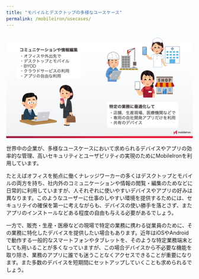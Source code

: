 ```yaml
---
title: "モバイルとデスクトップの多様なユースケース"
permalink: /mobileiron/usecases/
---
```

![モバイルとデスクトップの多様なユースケース](/assets/mobileiron/images/2020Mar/3.jpeg)

世界中の企業が、多様なユースケースにおいて求められるデバイスやアプリの効率的な管理、高いセキュリティとユーザビリティの実現のためにMobileIronを利用しています。

たとえばオフィスを拠点に働くナレッジワーカーの多くはデスクトップとモバイルの両方を持ち、社内外のコミュニケーションや情報の閲覧・編集のためなどに日常的に利用していますが、人それぞれに使いやすいデバイスやアプリの好みは異なります。このようなユーザーに仕事のしやすい環境を提供するためには、セキュリテイの確保を第一に考えながらも、デバイスの使い勝手を落とさず、またアプリのインストールなどある程度の自由も与える必要があるでしょう。

一方で、販売・生産・医療などの現場で特定の業務に携わる従業員のために、その業務に特化したデバイスを提供したい場合もあります。近年はiOSやAndroidで動作する一般的なスマートフォンやタブレットを、そのような特定業務端末としても用いることが多くなっていますが、この場合デバイスから不必要な機能を取り除き、業務のアプリに誰でも迷うことなくアクセスできることが重要になります。また多数のデバイスを短期間にセットアップしていくことも求められるでしょう。
